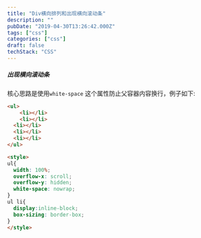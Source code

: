```yaml
---
title: "Div横向排列和出现横向滚动条"
description: ""
pubDate: "2019-04-30T13:26:42.000Z"
tags: ["css"]
categories: ["css"]
draft: false
techStack: "CSS"
---
```



##### 出现横向滚动条

核心思路是使用`white-space` 这个属性防止父容器内容换行，例子如下:

~~~html
<ul>
	<li></li>
	<li></li>
  <li></li>
  <li></li>
  <li></li>
</ul>

<style>
ul{
  width: 100%;
  overflow-x: scroll;
  overflow-y: hidden;
  white-space: nowrap;
}
ul li{
  display:inline-block;
  box-sizing: border-box;
}
</style>

~~~

